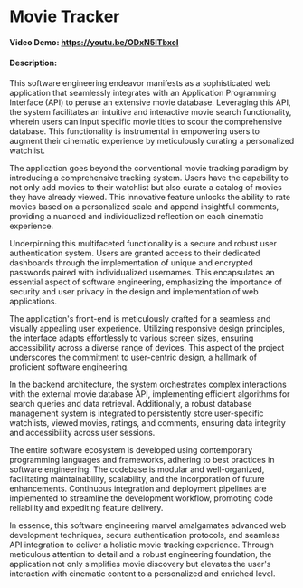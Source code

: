 # Movie Tracker
#### Video Demo:  <https://youtu.be/ODxN5ITbxcI>
#### Description:
This software engineering endeavor manifests as a sophisticated web application that seamlessly integrates with an Application Programming Interface (API) to peruse an extensive movie database. Leveraging this API, the system facilitates an intuitive and interactive movie search functionality, wherein users can input specific movie titles to scour the comprehensive database. This functionality is instrumental in empowering users to augment their cinematic experience by meticulously curating a personalized watchlist.

The application goes beyond the conventional movie tracking paradigm by introducing a comprehensive tracking system. Users have the capability to not only add movies to their watchlist but also curate a catalog of movies they have already viewed. This innovative feature unlocks the ability to rate movies based on a personalized scale and append insightful comments, providing a nuanced and individualized reflection on each cinematic experience.

Underpinning this multifaceted functionality is a secure and robust user authentication system. Users are granted access to their dedicated dashboards through the implementation of unique and encrypted passwords paired with individualized usernames. This encapsulates an essential aspect of software engineering, emphasizing the importance of security and user privacy in the design and implementation of web applications.

The application's front-end is meticulously crafted for a seamless and visually appealing user experience. Utilizing responsive design principles, the interface adapts effortlessly to various screen sizes, ensuring accessibility across a diverse range of devices. This aspect of the project underscores the commitment to user-centric design, a hallmark of proficient software engineering.

In the backend architecture, the system orchestrates complex interactions with the external movie database API, implementing efficient algorithms for search queries and data retrieval. Additionally, a robust database management system is integrated to persistently store user-specific watchlists, viewed movies, ratings, and comments, ensuring data integrity and accessibility across user sessions.

The entire software ecosystem is developed using contemporary programming languages and frameworks, adhering to best practices in software engineering. The codebase is modular and well-organized, facilitating maintainability, scalability, and the incorporation of future enhancements. Continuous integration and deployment pipelines are implemented to streamline the development workflow, promoting code reliability and expediting feature delivery.

In essence, this software engineering marvel amalgamates advanced web development techniques, secure authentication protocols, and seamless API integration to deliver a holistic movie tracking experience. Through meticulous attention to detail and a robust engineering foundation, the application not only simplifies movie discovery but elevates the user's interaction with cinematic content to a personalized and enriched level.
